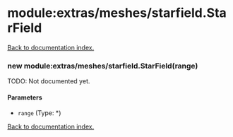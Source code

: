 # module:extras/meshes/starfield.StarField

[Back to documentation index.](index.md)

<a name='extras_meshes_starfield.StarField'></a>
### new module:extras/meshes/starfield.StarField(range)

TODO: Not documented yet.

#### Parameters

* `range` (Type: *)

[Back to documentation index.](index.md)
